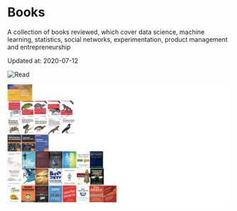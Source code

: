 # Books

A collection of books reviewed, which cover data science, machine learning, statistics, social networks, experimentation, product management and entrepreneurship 

Updated at: 2020-07-12

![Read](https://media.giphy.com/media/WoWm8YzFQJg5i/giphy.gif)

![Books](2020-07-14.png)
